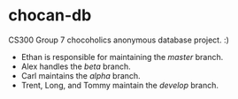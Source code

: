 # chocan-db
CS300 Group 7 chocoholics anonymous database project. :)

- Ethan is responsible for maintaining the _master_ branch.
- Alex handles the _beta_ branch.
- Carl maintains the _alpha_ branch.
- Trent, Long, and Tommy maintain the _develop_ branch.
